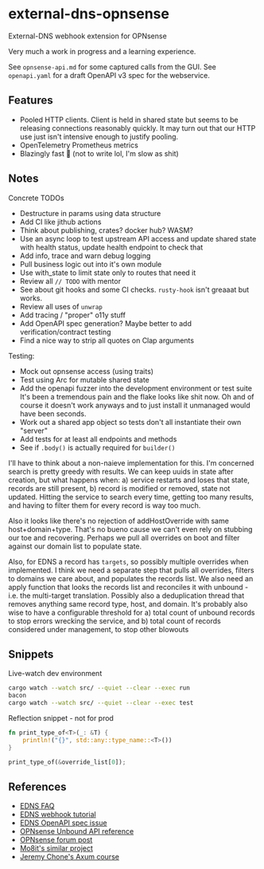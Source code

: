 # external-dns-opnsense

External-DNS webhook extension for OPNsense

Very much a work in progress and a learning experience.

See `opnsense-api.md` for some captured calls from the GUI.
See `openapi.yaml` for a draft OpenAPI v3 spec for the webservice.

## Features

- Pooled HTTP clients.
  Client is held in shared state but seems to be releasing connections reasonably quickly.
  It may turn out that our HTTP use just isn't intensive enough to justify pooling.
- OpenTelemetry Prometheus metrics
- Blazingly fast 🚀 (not to write lol, I'm slow as shit)

## Notes

Concrete TODOs

- Destructure in params using data structure
- Add CI like jithub actions
- Think about publishing, crates? docker hub? WASM?
- Use an async loop to test upstream API access and update shared state with health status, update health endpoint to check that
- Add info, trace and warn debug logging
- Pull business logic out into it's own module
- Use with_state to limit state only to routes that need it
- Review all `// TODO` with mentor
- See about git hooks and some CI checks.
  `rusty-hook` isn't greaaat but works.
- Review all uses of `unwrap`
- Add tracing / "proper" o11y stuff
- Add OpenAPI spec generation?
  Maybe better to add verification/contract testing
- Find a nice way to strip all quotes on Clap arguments

Testing:

- Mock out opnsense access (using traits)
- Test using Arc for mutable shared state
- Add the openapi fuzzer into the development environment or test suite
  It's been a tremendous pain and the flake looks like shit now.
  Oh and of course it doesn't work anyways and to just install it unmanaged would have been seconds.
- Work out a shared app object so tests don't all instantiate their own "server"
- Add tests for at least all endpoints and methods
- See if `.body()` is actually required for `builder()`

I'll have to think about a non-naieve implementation for this.
I'm concerned search is pretty greedy with results.
We can keep uuids in state after creation, but what happens when:
a) service restarts and loses that state, records are still present,
b) record is modified or removed, state not updated.
Hitting the service to search every time, getting too many results, and having to filter them
for every record is way too much.

Also it looks like there's no rejection of addHostOverride with same host+domain+type.
That's no bueno cause we can't even rely on stubbing our toe and recovering.
Perhaps we pull all overrides on boot and filter against our domain list to populate state.

Also, for EDNS a record has `targets`, so possibly multiple overrides when implemented.
I think we need a separate step that pulls all overrides, filters to domains we care about, and populates the records list.
We also need an apply function that looks the records list and reconciles it with unbound - i.e. the multi-target translation.
Possibly also a deduplication thread that removes anything same record type, host, and domain.
It's probably also wise to have a configurable threshold for
a) total count of unbound records to stop errors wrecking the service, and
b) total count of records considered under management, to stop other blowouts

## Snippets

Live-watch dev environment

```sh
cargo watch --watch src/ --quiet --clear --exec run
bacon
cargo watch --watch src/ --quiet --clear --exec test
```

Reflection snippet - not for prod

```rust
fn print_type_of<T>(_: &T) {
    println!("{}", std::any::type_name::<T>())
}

print_type_of(&override_list[0]);
```

## References

- [EDNS FAQ](https://github.com/kubernetes-sigs/external-dns/blob/master/docs/faq.md)
- [EDNS webhook tutorial](https://github.com/kubernetes-sigs/external-dns/blob/master/docs/tutorials/webhook-provider.md)
- [EDNS OpenAPI spec issue](https://github.com/kubernetes-sigs/external-dns/issues/4138)
- [OPNsense Unbound API reference](https://docs.opnsense.org/development/api/core/unbound.html)
- [OPNsense forum post](https://forum.opnsense.org/index.php?topic=25823.0)
- [Mo8it's similar project](https://codeberg.org/mo8it/git-webhook-client/src/commit/61bcd61399570fdb67a535cd47ee7a19445f6360)
- [Jeremy Chone's Axum course](https://github.com/jeremychone-channel/rust-axum-course)
